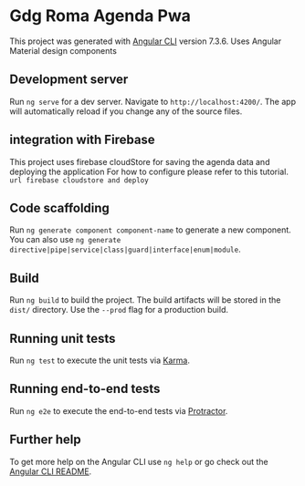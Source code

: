 # Gdg Roma Agenda Pwa

This project was generated with [Angular CLI](https://github.com/angular/angular-cli) version 7.3.6.
Uses Angular Material design components

## Development server

Run `ng serve` for a dev server. Navigate to `http://localhost:4200/`. The app will automatically reload if you change any of the source files.


## integration with Firebase
This project uses firebase cloudStore for saving the agenda data and deploying the application
For how to configure please refer to this tutorial. `url firebase cloudstore and deploy`


## Code scaffolding

Run `ng generate component component-name` to generate a new component. You can also use `ng generate directive|pipe|service|class|guard|interface|enum|module`.

## Build

Run `ng build` to build the project. The build artifacts will be stored in the `dist/` directory. Use the `--prod` flag for a production build.

## Running unit tests

Run `ng test` to execute the unit tests via [Karma](https://karma-runner.github.io).

## Running end-to-end tests

Run `ng e2e` to execute the end-to-end tests via [Protractor](http://www.protractortest.org/).

## Further help

To get more help on the Angular CLI use `ng help` or go check out the [Angular CLI README](https://github.com/angular/angular-cli/blob/master/README.md).
